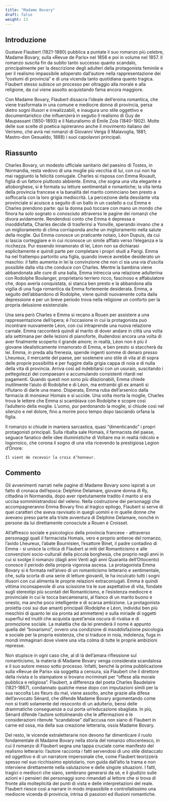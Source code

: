 ```yaml
---
title: "Madame Bovary"
draft: false
weight: 13
---
```


## Introduzione

Gustave Flaubert (1821-1880) pubblica a puntate il suo romanzo più celebre, Madame Bovary, sulla «Revue de Paris» nel 1856 e poi in volume nel 1857. Il romanzo suscita fin da subito tanto successo quanto scandalo, principalmente per la descrizione degli adulteri della protagonista feminile e per il realismo impassibile adoperato dall’autore nella rappresentazione dei “costumi di provincia” e di una vicenda tanto quotidiana quanto tragica. Flaubert stesso subisce un processo per oltraggio alla morale e alla religione, da cui viene assolto acquistando fama ancora maggiore.

Con Madame Bovary, Flaubert dissacra l’ideale dell’eroina romantica, che viene trasformata in una comune e mediocre donna di provincia, persa dietro sogni illusori e irrealizzabili, e inaugura uno stile oggettivo e documentaristico che influenzerà in segutio il realismo di Guy de Maupassant (1850-1893) e il Naturalismo di Émile Zola (1840-1902). Molte delle sue scelte di poetica ispireranno anche il movimento italiano del Verismo, che avrà nei romanzi di Giovanni Verga (I Malavoglia, 1881; Mastro-don Gesualdo, 1888) i suoi capolavori principali.

 

## Riassunto

 

Charles Bovary, un modesto ufficiale sanitario del paesino di Tostes, in Normandia, resta vedovo di una moglie più vecchia di lui, con cui non ha mai raggiunto la felicità coniugale. Charles si risposa con Emma Rouault, figlia di un fattore piuttosto abbiente. Emma, che sogna una vita elegante e altoborghese, si è formata su letture sentimentali e romantiche; la vita lenta della provincia francese e la banalità del marito cominciano ben presto a soffocarla con la loro grigia mediocrità. La percezione della desolante vita provinciale si acuisce a seguito di un ballo in un castello a cui Emma e Charles prendono parte: qui la donna può toccare con mano un mondo che finora ha solo sognato o conosciuto attraverso le pagine dei romanzi che divora avidamente. Rendendosi conto che Emma è depressa e insoddisfatta, Charles decide di trasferirsi a Yonville, sperando invano che a un miglioramento di clima corrisponda anche un miglioramento nella salute della moglie. Qui Emma conosce un praticante notaio, Léon Dupuis, da cui si lascia corteggiare e in cui riconosce un simile afflato verso l’eleganza e la ricchezza. Pur essendo innamorato di lei, Léon non sa dichiarasi esplicitamente e quindi parte per completare i propri studi a Parigi. Emma ha nel frattempo partorito una figlia, quando invece avrebbe desiderato un maschio: il fatto aumenta in lei la convinzione che non ci sia una via d’uscita possibile dalla vita che conduce con Charles. Mentre la bambina viene abbandonata alle cure di una balia, Emma intreccia una relazione adulterina con Rodolphe Boulanger, proprietario terriero ricco, fascinoso e affabulatore che, dopo averla conquistata, si stanca ben presto e la abbandona alla vigilia di una fuga romantica da Emma fortemente desiderata. Emma, a seguito dell’abbandono di Rodolphe, viene quindi nuovamente colta dalla depressione e per un breve periodo trova nella religione un conforto per la propria delusione esistenziale.

Una sera però Charles e Emma si recano a Rouen per assistere a una rappresentazione dell’opera; è l’occasione in cui la protagonista può incontrare nuovamente Léon, con cui intraprende una nuova relazione carnale. Emma racconterà quindi al marito di dover andare in città una volta alla settimana per delle lezioni di pianoforte, illudendosi ancora una volta di aver finalmente scoperto il grande amore; in realtà, Léon non è più il giovane idealisticamente innamorato di Emma, e ben presto si staccherà da lei. Emma, in preda alla frenesia, spende ingenti somme di denaro presso Lheureux, il mercante del paese, per sostenere uno stile di vita al di sopra delle proprie possibilità e per fuggire dalla grigia cappa di noia e di nulla della vita di provincia. Arriva così ad indebitarsi con un usuraio, suscitando i pettegolezzi dei compaesani e accumulando consistenti ritardi nei pagamenti. Quando questi non sono più dilazionabili, Emma chiede inutilmente l’aiuto di Rodolphe e di Léon, ma entrambi gli ex amanti si rifiutano di darle una mano. Disperata, Emma ruba dell’arsenico dalla farmacia di monsieur Homais e si uccide. Una volta morta la moglie, Charles trova le lettere che Emma si scambiava con Rodolphe e scopre così l’adulterio della moglie. L’uomo, pur perdonando la moglie, si chiude così nel silenzio e nel dolore, fino a morire poco tempo dopo lasciando orfana la figlia.

Il romanzo si chiude in maniera sarcastica, quasi “dimenticando” i propri protagonisti principali. Sulla ribalta sale Homais, il farmacista del paese, seguace fanatico delle idee illuministiche di Voltaire ma in realtà ridicolo e logorroico, che corona il sogno di una vita ricevendo la prestigiosa Legion d’Onore:

    Il vient de recevoir la croix d’honneur.

 

## Commento

 

Gli avvenimenti narrati nelle pagine di Madame Bovary sono ispirati a un fatto di cronaca dell’epoca: Delphine Delamare, giovane donna di Ry, cittadina in Normandia, dopo aver ripetutamente tradito il marito si era uccisa somministrandosi del veleno. Nella costruzione dei personaggi che accompagneranno Emma Bovary fino al tragico epilogo, Flaubert si serve di quei caratteri che aveva ravvisato in quegli uomini e in quelle donne che avevano preso parte alla triste avventura di Delphine Delamare, nonché in persone da lui direttamente conosciute a Rouen e Croisset.

All’affresco sociale e psicologico della provincia francese - attraverso personaggi quali il farmacista Homais, vero e proprio antieroe del romanzo, l’avido Lheureux, l’abate Bournisien, l’esattore Binet, il padre contadino di Emma - si unisce la critica di Flaubert ai miti del Romanticismo e alle convenzioni socio-culturali della piccola borghesia, che proprio negli anni in cui si svolge il romanzo (dagli anni Venti agli anni Quaranta dell’Ottocento) conosce il periodo della propria vigorosa ascesa. La protagonista Emma Bovary si è formata nell’alveo di un romanticismo letterario e sentimentale, che, sulla scorta di una serie di letture giovanili, le ha inculcato tutti i sogni illusori con cui alimenta le proprie relazioni extraconiugali. Emma è quindi vittima inconsapevole di una scissione tra le sue aspettative di vita, fondate sugli stereotipi più scontati del Romanticismo, e l’esistenza mediocre e provinciale in cui le tocca barcamenarsi, al fianco di un marito buono e onesto, ma anche poco intelligente e di scarsa ambizione. La protagonista proietta così sui due amanti principali (Rodolphe e Léon, individui ben più meschini di quanto lei sia pronta ad ammettere) e sulla miriade di oggetti superflui ed inutili che acquista quest’ansia oscura di rivalsa e di promozione sociale. La malattia che da lei prenderà il nome è appunto quella del “bovarismo”, ovvero una condizione di insoddisfazione psicologia e sociale per la propria esistenza, che si traduce in noia, indolenza, fuga in mondi immaginari dove vivere una vita colma di tutte le proprie ambizioni represse.

Non stupisce in ogni caso che, al di là dell’amara riflessione sul romanticismo, la materia di Madame Bovary venga considerata scandalosa e il suo autore messo sotto processo. Infatti, benché la prima pubblicazione sulla «Revue de Paris» sia soggetta a censura, sia Flaubert che il direttore della rivista e lo stampatore si trovano incriminati per “offese alla morale pubblica e religiosa”. Flaubert, a differenza del poeta Charles Baudelaire (1821-1867), condannato qualche mese dopo con imputazioni simili per la sua raccolta Les fleurs du mal, viene assolto, anche grazie alla difesa dell’avvocato Sénard, che difende Madame Bovary argomentando come non si tratti solamente del resoconto di un adulterio, bensì delle drammatiche conseguenze a cui porta un’educazione sbagliata. In più, Sénard difende l’autore sottolineando che le affermazioni e le considerazioni ritenute “scandalose” dall’accusa non siano di Flaubert in carne ed ossa, ma della sua creazione letteraria, ossia Madame Bovary.

Del resto, le vicende extraletterarie non devono far dimenticare il ruolo fondamentale di Madame Bovary nella storia del romanzo ottocentesco, in cui il romanzo di Flaubert segna una tappa cruciale come manifesto del realismo letterario: l’autore racconta i fatti servendosi di uno stile distaccato ed oggettivo e di un narratore impersonale che, come Flaubert teorizzerà spesso nel suo ricchissimo epistolario, non guida dall’alto la trama e non interviene direttamente nella valutazione e delle singole situazioni. I fatti, tragici o mediocri che siano, sembrano generarsi da sé, e il giudizio sulle azioni e i pensieri dei personaggi sono rimandati al lettore che si trova di fronte alla molteplicità dei punti di vista e delle interpretazioni del reale. Flaubert riesce così a narrare in modo impassibile e controllatissimo una mediocre vicenda di provincia, intrisa di passioni ed illusioni romantiche.